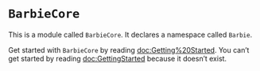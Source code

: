 # ``BarbieCore``

This is a module called `BarbieCore`. It declares a namespace called ``Barbie``.

Get started with `BarbieCore` by reading <doc:Getting%20Started>. You can’t
get started by reading <doc:GettingStarted> because it doesn’t exist.
